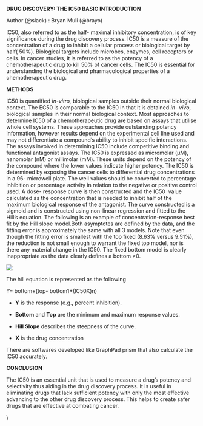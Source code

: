 <!--StartFragment-->

**DRUG DISCOVERY: THE IC50 BASIC INTRODUCTION**

Author (@slack) : Bryan Muli (@brayo)

IC50, also referred to as the half- maximal inhibitory concentration, is of key significance during the drug discovery process. IC50 is a measure of the concentration of a drug to inhibit a cellular process or biological target by half( 50%). Biological targets include microbes, enzymes, cell receptors or cells. In cancer studies, it is referred to as the potency of a chemotherapeutic drug to kill 50% of cancer cells. The IC50 is essential for understanding the biological and pharmacological properties of a chemotherapeutic drug.

**METHODS**

IC50 is quantified _in-vitro,_ biological samples outside their normal biological context. The EC50 is comparable to the IC50 in that it is obtained _in- vivo_, biological samples in their normal biological context. Most approaches to determine IC50 of a chemotherapeutic drug are based on assays that utilise whole cell systems. These approaches provide outstanding potency information, however results depend on the experimental cell line used and may not differentiate a compound’s ability to inhibit specific interactions. The assays involved in determining IC50 include competitive binding and functional antagonist assays. The IC50 is expressed as micromolar (µM), nanomolar (nM) or millimolar (mM). These units depend on the potency of the compound where the lower values indicate higher potency. The IC50 is determined by exposing the cancer cells to differential drug concentrations in a 96- microwell plate. The well values should be converted to percentage inhibition or percentage activity in relation to the negative or positive control used. A dose- response curve is then constructed and the IC50  value calculated as the concentration that is needed to inhibit half of the maximum biological response of the antagonist. The curve constructed is a sigmoid and is constructed using non-linear regression and fitted to the Hill’s equation. The following is an example of concentration-response best fit by the Hill slope model.Both asymptotes are defined by the data, and the fitting error is approximately the same with all 3 models. Note that even though the fitting error is smallest with the top fixed (8.63% versus 9.51%), the reduction is not small enough to warrant the fixed top model, nor is there any material change in the IC50. The fixed bottom model is clearly inappropriate as the data clearly defines a bottom >0. 

![](https://lh7-rt.googleusercontent.com/docsz/AD_4nXdKM-bekSPbrUKQM-VqHkx1XP3jvFmEXlj60JWUHHsoYw_IlKCyjgf6iDaF-Cs9yEcJ9Pi5yFTpoSfedtoQ7yZoSSqiLsHIOKfa01x2bmHs3RRaie8YT8DaAq5Yq8Q9KVsxOcbfJKZOn2j-Th9MX4RptYSU?key=P2BSZ5dmPgxqXiOb20Ec2w)

The hill equation is represented as the following

Y= bottom+(top- bottom1+(IC50X)n)

- **Y** is the response (e.g., percent inhibition).

- **Bottom** and **Top** are the minimum and maximum response values.

- **Hill Slope** describes the steepness of the curve.

- **X** is the drug concentration

There are softwares developed like GraphPad prism that also calculate the IC50 accurately.

**CONCLUSION**

The IC50 is an essential unit that is used to measure a drug’s potency and selectivity thus aiding in the drug discovery process. It is useful in eliminating drugs that lack sufficient potency with only the most effective advancing to the other drug discovery process. This helps to create safer drugs that are effective at combating cancer.

\


<!--EndFragment-->
